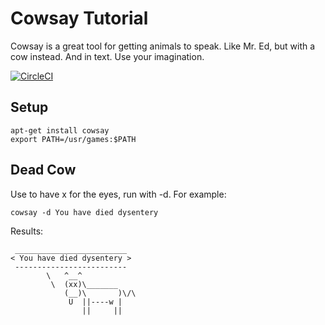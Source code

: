 # Cowsay Tutorial

Cowsay is a great tool for getting animals to speak.  Like Mr. Ed, but with a cow instead.  And in text.  Use your imagination.

[![CircleCI](https://circleci.com/gh/lastcoolnameleft/cowsay-tutorial.svg?style=svg)](https://circleci.com/gh/lastcoolnameleft/cowsay-tutorial)

## Setup

```shell
apt-get install cowsay
export PATH=/usr/games:$PATH
```

## Dead Cow

Use to have x for the eyes, run with -d.  For example:

```shell
cowsay -d You have died dysentery
```

Results:

```shell
 _________________________
< You have died dysentery >
 -------------------------
        \   ^__^
         \  (xx)\_______
            (__)\       )\/\
             U  ||----w |
                ||     ||
```
